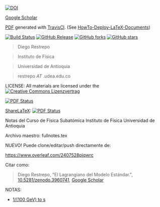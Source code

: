 [![DOI](https://zenodo.org/badge/DOI/10.5281/zenodo.3960741.svg)](https://doi.org/10.5281/zenodo.3960741)

[Google Scholar](https://scholar.google.com/scholar_lookup?title=El+Lagrangiano+del+Modelo+Estándar&author=D+Restrepo)

[PDF](https://github.com/restrepo/TCC/releases/latest) generated with [TravisCI](https://github.com/travis-ci). (See [HowTo-Deploy-LaTeX-Documents](https://github.com/SimonWaldherr/HowTo-Deploy-LaTeX-Documents))

[![Build Status](https://travis-ci.org/restrepo/TCC.svg?branch=master)](https://travis-ci.org/restrepo/TCC) 
[![GitHub Release](https://img.shields.io/badge/download-latest-brightgreen.svg)](https://github.com/restrepo/TCC/releases/latest) 
[![GitHub forks](https://img.shields.io/github/forks/restrepo/TCC.svg)](https://github.com/restrepo/TCC/network) 
[![GitHub stars](https://img.shields.io/github/stars/restrepo/TCC.svg)](https://github.com/restrepo/TCC/stargazers)



> Diego Restrepo

> Instituto de Física

> Universidad de Antioquia

> restrepo _AT_ .udea.edu.co


LICENSE: All materials are licensed under the
[![Creative Commons Lizenzvertrag](https://i.creativecommons.org/l/by-sa/4.0/88x31.png)](http://creativecommons.org/licenses/by-sa/4.0/) 

 [![PDF Status](https://www.sharelatex.com/github/repos/rescolo/TCC/builds/latest/badge.svg)](https://github.com/restrepo/TCC/files/376561/fullnotes.pdf)


[ShareLaTeX](https://www.sharelatex.com/github): [![PDF Status](https://www.sharelatex.com/github/repos/rescolo/TCC/builds/latest/badge.svg)](https://www.sharelatex.com/github/repos/rescolo/TCC/builds/latest/output.pdf)

Notas del Curso de Física Subatómica
Instituto de Física 
Universidad de Antioquia

Archivo maestro: fullnotes.tex

NUEVO!
Puede clone/editar/push directamente de:

https://www.overleaf.com/2407528pjqwrc

Citar como:

> Diego Restrepo, "El Lagrangiano del Modelo Estándar.", [10.5281/zenodo.3960741](http://doi.org/10.5281/zenodo.3960741), [Google Scholar](https://scholar.google.com/scholar_lookup?hl=en&title=El+Lagrangiano+del+Modelo+Estándar&author=D+Restrepo)

NOTAS:
* [1/(100 GeV) to s](https://www.wolframalpha.com/input/?i=1%2F(100+GeV)++to+s)

